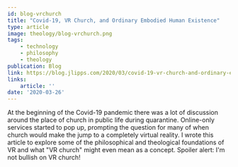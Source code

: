 ```yaml
---
id: blog-vrchurch
title: "Covid-19, VR Church, and Ordinary Embodied Human Existence"
type: article
image: theology/blog-vrchurch.png
tags:
    - technology
    - philosophy
    - theology
publication: Blog
link: https://blog.jlipps.com/2020/03/covid-19-vr-church-and-ordinary-embodied-human-existence/
links:
    article: ''
date: '2020-03-26'
---
```


At the beginning of the Covid-19 pandemic there was a lot of discussion around the place of church
in public life during quarantine. Online-only services started to pop up, prompting the question
for many of when church would make the jump to a completely virtual reality. I wrote this article
to explore some of the philosophical and theological foundations of VR and what "VR church" might
even mean as a concept. Spoiler alert: I'm not bullish on VR church!
